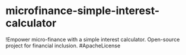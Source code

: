 # microfinance-simple-interest-calculator
!Empower micro-finance with a simple interest calculator. Open-source project for financial inclusion. #ApacheLicense
